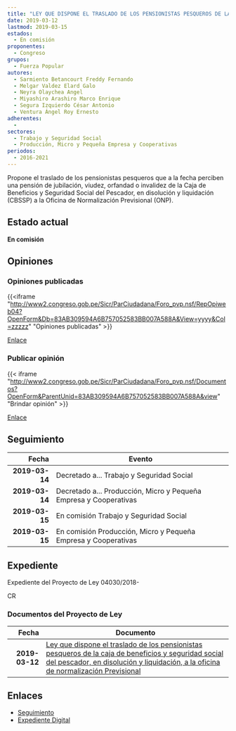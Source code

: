 ```yaml
---
title: "LEY QUE DISPONE EL TRASLADO DE LOS PENSIONISTAS PESQUEROS DE LA CAJA DE BENEFICIOS Y SEGURIDAD SOCIAL DEL PESCADOR, EN DISOLUCIÓN Y LIQUIDACIÓN, A LA OFICINA DE NORMALIZACIÓN PREVISIONAL"
date: 2019-03-12
lastmod: 2019-03-15
estados: 
  - En comisión
proponentes: 
  - Congreso
grupos: 
  - Fuerza Popular
autores: 
  - Sarmiento Betancourt Freddy Fernando
  - Melgar Valdez Elard Galo
  - Neyra Olaychea Angel
  - Miyashiro Arashiro Marco Enrique
  - Segura Izquierdo César Antonio
  - Ventura Ángel Roy Ernesto
adherentes: 
  - 
sectores: 
  - Trabajo y Seguridad Social
  - Producción, Micro y Pequeña Empresa y Cooperativas
periodos: 
  - 2016-2021
---
```


Propone el traslado de los pensionistas pesqueros que a la fecha perciben una pensión de jubilación, viudez, orfandad o invalidez de la Caja de Beneficios y Seguridad Social del Pescador, en disolución y liquidación (CBSSP) a la Oficina de Normalización Previsional (ONP).


## Estado actual

**En comisión**

## Opiniones

### Opiniones publicadas

{{<iframe "http://www2.congreso.gob.pe/Sicr/ParCiudadana/Foro_pvp.nsf/RepOpiweb04?OpenForm&Db=83AB309594A6B757052583BB007A588A&View=yyyy&Col=zzzzz" "Opiniones publicadas" >}}

[Enlace](http://www2.congreso.gob.pe/Sicr/ParCiudadana/Foro_pvp.nsf/RepOpiweb04?OpenForm&Db=83AB309594A6B757052583BB007A588A&View=yyyy&Col=zzzzz)
### Publicar opinión

{{< iframe "http://www2.congreso.gob.pe/Sicr/ParCiudadana/Foro_pvp.nsf/Documentos?OpenForm&ParentUnid=83AB309594A6B757052583BB007A588A&view" "Brindar opinión" >}}

[Enlace](http://www2.congreso.gob.pe/Sicr/ParCiudadana/Foro_pvp.nsf/Documentos?OpenForm&ParentUnid=83AB309594A6B757052583BB007A588A&view)

## Seguimiento

| Fecha | Evento |
|------:|--------|
| **2019-03-14** | Decretado a... Trabajo y Seguridad Social|
| **2019-03-14** | Decretado a... Producción, Micro y Pequeña Empresa y Cooperativas|
| **2019-03-15** | En comisión Trabajo y Seguridad Social|
| **2019-03-15** | En comisión Producción, Micro y Pequeña Empresa y Cooperativas|


## Expediente

Expediente del Proyecto de Ley 04030/2018-

CR


### Documentos del Proyecto de Ley

| Fecha | Documento |
|------:|--------|
| **2019-03-12** | [Ley que dispone el traslado de los pensionistas pesqueros de la caja de beneficios y seguridad social del pescador, en disolución y liquidación, a la oficina de normalización Previsional](http://www.leyes.congreso.gob.pe/Documentos/2016_2021/Proyectos_de_Ley_y_de_Resoluciones_Legislativas/PL0403020190312.pdf) |

## Enlaces 

- [Seguimiento](http://www2.congreso.gob.pe/Sicr/TraDocEstProc/CLProLey2016.nsf/f7fff46988ca05b1052578e100829cc7/5b42eacf2ed4bb76052583bb00804ff0?OpenDocument)
- [Expediente Digital](http://www2.congreso.gob.pe/Sicr/TraDocEstProc/CLProLey2016.nsf/f7fff46988ca05b1052578e100829cc7/5b42eacf2ed4bb76052583bb00804ff0?OpenDocument&Click=05257FB7005EB655.eb71d0cf91d8294e05256cdf006b5706/$Body/0.1C6C)
